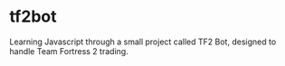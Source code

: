 # tf2bot
Learning Javascript through a small project called TF2 Bot, designed to handle Team Fortress 2 trading.
